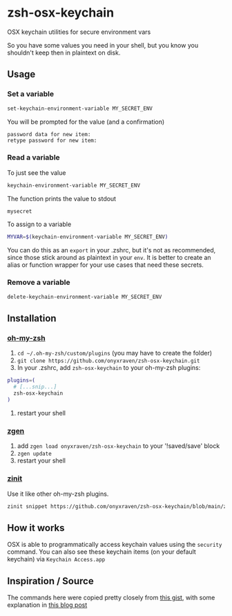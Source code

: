# zsh-osx-keychain

OSX keychain utilities for secure environment vars

So you have some values you need in your shell, but you know you shouldn't keep then in plaintext on disk.

## Usage

### Set a variable

```sh
set-keychain-environment-variable MY_SECRET_ENV
```

You will be prompted for the value (and a confirmation)

```text
password data for new item:
retype password for new item:
```

### Read a variable

To just see the value

```sh
keychain-environment-variable MY_SECRET_ENV
```

The function prints the value to stdout

```text
mysecret
```

To assign to a variable

```sh
MYVAR=$(keychain-environment-variable MY_SECRET_ENV)
```

You can do this as an `export` in your .zshrc, but it's not as recommended, since those stick around as plaintext in your `env`. It is better to create an alias or function wrapper for your use cases that need these secrets.

### Remove a variable

```sh
delete-keychain-environment-variable MY_SECRET_ENV
```

## Installation

### [oh-my-zsh](https://github.com/robbyrussell/oh-my-zsh)

1. `cd ~/.oh-my-zsh/custom/plugins` (you may have to create the folder)
1. `git clone https://github.com/onyxraven/zsh-osx-keychain.git`
1. In your .zshrc, add `zsh-osx-keychain` to your oh-my-zsh plugins:

  ```sh
  plugins=(
    # [...snip...]
    zsh-osx-keychain
  )
  ```

1. restart your shell

### [zgen](https://github.com/tarjoilija/zgen)

1. add `zgen load onyxraven/zsh-osx-keychain` to your '!saved/save' block
1. `zgen update`
1. restart your shell

### [zinit](https://github.com/zdharma-continuum/zinit)

Use it like other oh-my-zsh plugins.

```bash
zinit snippet https://github.com/onyxraven/zsh-osx-keychain/blob/main/zsh-osx-keychain.plugin.zsh
```

## How it works

OSX is able to programmatically access keychain values using the `security` command. You can also see these keychain items (on your default keychain) via `Keychain Access.app`

## Inspiration / Source

The commands here were copied pretty closely from [this gist](https://gist.github.com/bmhatfield/f613c10e360b4f27033761bbee4404fd), with some explanation in [this blog post](https://www.netmeister.org/blog/keychain-passwords.html)
